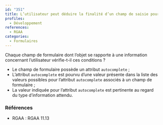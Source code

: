 ```yaml
---
id: "351"
title: L’utilisateur peut déduire la finalité d’un champ de saisie pour faciliter le remplissage automatique des champs avec ses données
profiles:
  - Développement
references:
  - RGAA
categories:
  - Formulaires
---
```


Chaque champ de formulaire dont l’objet se rapporte à une information concernant l’utilisateur vérifie-t-il ces conditions ?
* Le champ de formulaire possède un attribut `autocomplete` ;
* L’attribut `autocomplete` est pourvu d’une valeur présente dans la liste des valeurs possibles pour l’attribut `autocomplete` associés à un champ de formulaire ;
* La valeur indiquée pour l’attribut `autocomplete` est pertinente au regard du type d’information attendu.


### Références

*   RGAA : RGAA 11.13
